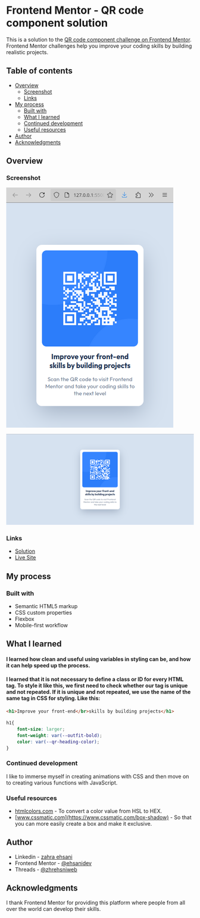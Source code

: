 # Frontend Mentor - QR code component solution

This is a solution to the [QR code component challenge on Frontend Mentor](https://www.frontendmentor.io/challenges/qr-code-component-iux_sIO_H). Frontend Mentor challenges help you improve your coding skills by building realistic projects. 

## Table of contents

- [Overview](#overview)
  - [Screenshot](#screenshot)
  - [Links](#links)
- [My process](#my-process)
  - [Built with](#built-with)
  - [What I learned](#what-i-learned)
  - [Continued development](#continued-development)
  - [Useful resources](#useful-resources)
- [Author](#author)
- [Acknowledgments](#acknowledgments)

## Overview

### Screenshot

![](./mobile_view.png)

![](./desktop_view.png)

### Links

- [Solution](https://github.com/ehsanidev/qr-code-component.git)
- [Live Site](https://ehsanidev.github.io/qr-code-component/)

## My process

### Built with

- Semantic HTML5 markup
- CSS custom properties
- Flexbox
- Mobile-first workflow


## What I learned

#### I learned how clean and useful using variables in styling can be, and how it can help speed up the process.

#### I learned that it is not necessary to define a class or ID for every HTML tag. To style it like this, we first need to check whether our tag is unique and not repeated. If it is unique and not repeated, we use the name of the same tag in CSS for styling. Like this:

```html
<h1>Improve your front-end</br>skills by building projects</h1>
```
```css
h1{
    font-size: larger;
    font-weight: var(--outfit-bold);
    color: var(--qr-heading-color);
}
```

### Continued development

I like to immerse myself in creating animations with CSS and then move on to creating various functions with JavaScript.


### Useful resources

- [htmlcolors.com](https://htmlcolors.com/hsl-to-hex) - To convert a color value from HSL to HEX.
- [www.cssmatic.com](https://www.cssmatic.com/box-shadow) - So that you can more easily create a box and make it exclusive.

## Author

- Linkedin - [zahra ehsani](www.linkedin.com/in/zahraehsani)
- Frontend Mentor - [@ehsanidev](https://www.frontendmentor.io/profile/ehsanidev)
- Threads - [@zhrehsniweb](https://www.threads.net/@zhrehsniweb)


## Acknowledgments

I thank Frontend Mentor for providing this platform where people from all over the world can develop their skills.
